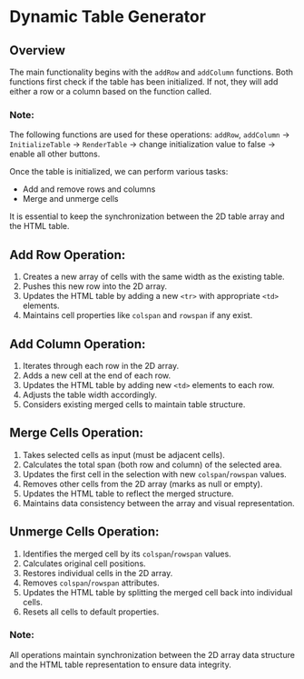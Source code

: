 # Dynamic Table Generator

## Overview

The main functionality begins with the `addRow` and `addColumn` functions. Both functions first check if the table has been initialized. If not, they will add either a row or a column based on the function called.

### Note:

The following functions are used for these operations: `addRow`, `addColumn` -> `InitializeTable` -> `RenderTable` -> change initialization value to false -> enable all other buttons.

Once the table is initialized, we can perform various tasks:

-   Add and remove rows and columns
-   Merge and unmerge cells

It is essential to keep the synchronization between the 2D table array and the HTML table.

## Add Row Operation:

1. Creates a new array of cells with the same width as the existing table.
2. Pushes this new row into the 2D array.
3. Updates the HTML table by adding a new `<tr>` with appropriate `<td>` elements.
4. Maintains cell properties like `colspan` and `rowspan` if any exist.

## Add Column Operation:

1. Iterates through each row in the 2D array.
2. Adds a new cell at the end of each row.
3. Updates the HTML table by adding new `<td>` elements to each row.
4. Adjusts the table width accordingly.
5. Considers existing merged cells to maintain table structure.

## Merge Cells Operation:

1. Takes selected cells as input (must be adjacent cells).
2. Calculates the total span (both row and column) of the selected area.
3. Updates the first cell in the selection with new `colspan`/`rowspan` values.
4. Removes other cells from the 2D array (marks as null or empty).
5. Updates the HTML table to reflect the merged structure.
6. Maintains data consistency between the array and visual representation.

## Unmerge Cells Operation:

1. Identifies the merged cell by its `colspan`/`rowspan` values.
2. Calculates original cell positions.
3. Restores individual cells in the 2D array.
4. Removes `colspan`/`rowspan` attributes.
5. Updates the HTML table by splitting the merged cell back into individual cells.
6. Resets all cells to default properties.

### Note:

All operations maintain synchronization between the 2D array data structure and the HTML table representation to ensure data integrity.
